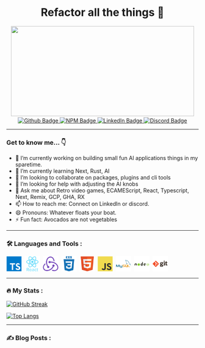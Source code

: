 <div id="header" align="center">
  <h1>Refactor all the things 👋</h1>
  <img src="https://media3.giphy.com/media/l0HlGmv4WqldO9c5y/giphy.gif" width="480" height="236"/>
  <div id="badges">
    <a href="https://github.com/optiguy">
      <img src="https://img.shields.io/badge/github?logo=github" alt="Github Badge"/>
    </a>
    <a href="https://www.npmjs.com/~optiguy">
      <img src="https://img.shields.io/badge/NPM-cc3534?logo=npm" alt="NPM Badge"/>
    </a>
    <a href="https://www.linkedin.com/in/bjarker/">
      <img src="https://img.shields.io/badge/LinkedIn-0077b5?logo=linkedin" alt="LinkedIn Badge"/>
    </a>
    <a href="https://discordapp.com/users/.optiguy">
      <img src="https://img.shields.io/badge/Discord-7289da?logo=discord" alt="Discord Badge"/>
    </a>
  </div>
</div>

---

### Get to know me... 👇

- 🔭 I’m currently working on building small fun AI applications things in my sparetime.
- 🌱 I’m currently learning Next, Rust, AI
- 👯 I’m looking to collaborate on packages, plugins and cli tools
- 🤔 I’m looking for help with adjusting the AI knobs
- 💬 Ask me about Retro video games, ECAMEScript, React, Typescript, Next, Remix, GCP, GHA, RX
- 📫 How to reach me: Connect on LinkedIn or discord.
- 😄 Pronouns: Whatever floats your boat.
- ⚡ Fun fact: Avocados are not vegetables

---

### :hammer_and_wrench: Languages and Tools :

<div>
  <img src="https://github.com/devicons/devicon/blob/master/icons/typescript/typescript-original.svg" title="Java" alt="Java" width="40" height="40"/>&nbsp;
  <img src="https://github.com/devicons/devicon/blob/master/icons/react/react-original-wordmark.svg" title="React" alt="React" width="40" height="40"/>&nbsp;
  <img src="https://github.com/devicons/devicon/blob/master/icons/redux/redux-original.svg" title="Redux" alt="Redux " width="40" height="40"/>&nbsp;
  <img src="https://github.com/devicons/devicon/blob/master/icons/css3/css3-plain-wordmark.svg"  title="CSS3" alt="CSS" width="40" height="40"/>&nbsp;
  <img src="https://github.com/devicons/devicon/blob/master/icons/html5/html5-original.svg" title="HTML5" alt="HTML" width="40" height="40"/>&nbsp;
  <img src="https://github.com/devicons/devicon/blob/master/icons/javascript/javascript-original.svg" title="JavaScript" alt="JavaScript" width="40" height="40"/>&nbsp;
  <img src="https://github.com/devicons/devicon/blob/master/icons/mysql/mysql-original-wordmark.svg" title="MySQL"  alt="MySQL" width="40" height="40"/>&nbsp;
  <img src="https://github.com/devicons/devicon/blob/master/icons/nodejs/nodejs-original-wordmark.svg" title="NodeJS" alt="NodeJS" width="40" height="40"/>&nbsp;
  <img src="https://github.com/devicons/devicon/blob/master/icons/git/git-original-wordmark.svg" title="Git" **alt="Git" width="40" height="40"/>
</div>

---

### :fire: My Stats :


[![GitHub Streak](http://github-readme-streak-stats.herokuapp.com?user=optiguy&theme=dark&background=000000)](https://git.io/streak-stats)

[![Top Langs](https://github-readme-stats.vercel.app/api/top-langs/?username=optiguy&layout=compact&theme=vision-friendly-dark)](https://github.com/anuraghazra/github-readme-stats)

---

### :writing_hand: Blog Posts :

<!-- BLOG-POST-LIST:START -->
<!-- BLOG-POST-LIST:END -->
